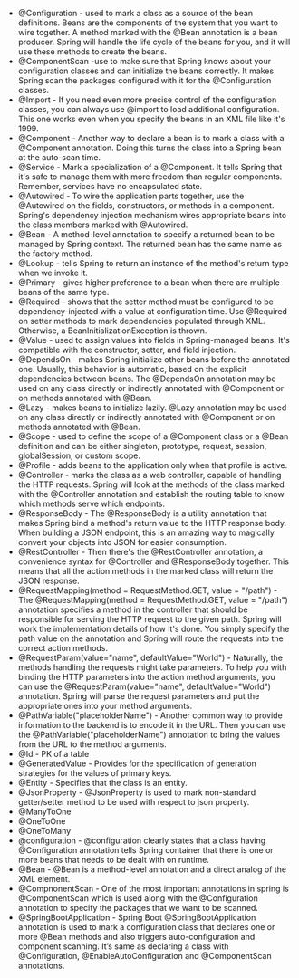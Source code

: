 * @Configuration - used to mark a class as a source of the bean definitions. Beans are the components of the system that you want to wire together. A method marked with the @Bean annotation is a bean producer. Spring will handle the life cycle of the beans for you, and it will use these methods to create the beans.
* @ComponentScan -use to make sure that Spring knows about your configuration classes and can initialize the beans correctly. It makes Spring scan the packages configured with it for the @Configuration classes.
* @Import -  If you need even more precise control of the configuration classes, you can always use @import  to load additional configuration. This one works even when you specify the beans in an XML file like it's 1999.
* @Component - Another way to declare a bean is to mark a class with a @Component annotation. Doing this turns the class into a Spring bean at the auto-scan time.
* @Service - Mark a specialization of a @Component. It tells Spring that it's safe to manage them with more freedom than regular components. Remember, services have no encapsulated state.
* @Autowired - To wire the application parts together, use the @Autowired on the fields, constructors, or methods in a component. Spring's dependency injection mechanism wires appropriate beans into the class members marked with @Autowired.
* @Bean - A method-level annotation to specify a returned bean to be managed by Spring context. The returned bean has the same name as the factory method.
* @Lookup - tells Spring to return an instance of the method's return type when we invoke it.
* @Primary - gives higher preference to a bean when there are multiple beans of the same type.
* @Required - shows that the setter method must be configured to be dependency-injected with a value at configuration time. Use @Required on setter methods to mark dependencies populated through XML. Otherwise, a BeanInitializationException is thrown.
* @Value - used to assign values into fields in Spring-managed beans. It's compatible with the constructor, setter, and field injection.
* @DependsOn - makes Spring initialize other beans before the annotated one. Usually, this behavior is automatic, based on the explicit dependencies between beans. The @DependsOn annotation may be used on any class directly or indirectly annotated with @Component or on methods annotated with @Bean.
* @Lazy - makes beans to initialize lazily. @Lazy annotation may be used on any class directly or indirectly annotated with @Component or on methods annotated with @Bean.
* @Scope - used to define the scope of a @Component class or a @Bean definition and can be either singleton, prototype, request, session, globalSession, or custom scope.
* @Profile - adds beans to the application only when that profile is active.
* @Controller - marks the class as a web controller, capable of handling the HTTP requests. Spring will look at the methods of the class marked with the @Controller annotation and establish the routing table to know which methods serve which endpoints.
* @ResponseBody - The @ResponseBody is a utility annotation that makes Spring bind a method's return value to the HTTP response body. When building a JSON endpoint, this is an amazing way to magically convert your objects into JSON for easier consumption.
* @RestController - Then there's the @RestController annotation, a convenience syntax for @Controller and @ResponseBody together. This means that all the action methods in the marked class will return the JSON response.
* @RequestMapping(method = RequestMethod.GET, value = "/path") - The @RequestMapping(method = RequestMethod.GET, value = "/path") annotation specifies a method in the controller that should be responsible for serving the HTTP request to the given path. Spring will work the implementation details of how it's done. You simply specify the path value on the annotation and Spring will route the requests into the correct action methods.
* @RequestParam(value="name", defaultValue="World") - Naturally, the methods handling the requests might take parameters. To help you with binding the HTTP parameters into the action method arguments, you can use the @RequestParam(value="name", defaultValue="World") annotation. Spring will parse the request parameters and put the appropriate ones into your method arguments.
* @PathVariable("placeholderName") - Another common way to provide information to the backend is to encode it in the URL. Then you can use the @PathVariable("placeholderName") annotation to bring the values from the URL to the method arguments.
* @Id - PK of a table
* @GeneratedValue - Provides for the specification of generation strategies for the values of primary keys. 
* @Entity - Specifies that the class is an entity. 
* @JsonProperty - @JsonProperty is used to mark non-standard getter/setter method to be used with respect to json property.
* @ManyToOne 
* @OneToOne 
* @OneToMany 
* @configuration - @configuration clearly states that a class having @Configuration annotation tells Spring container that there is one or more beans that needs to be dealt with on runtime. 
* @Bean - @Bean is a method-level annotation and a direct analog of the XML <bean/> element. 
* @CompnonentScan - One of the most important annotations in spring is @ComponentScan which is used along with the @Configuration annotation to specify the packages that we want to be scanned.
*  @SpringBootApplication - Spring Boot @SpringBootApplication annotation is used to mark a configuration class that declares one or more @Bean methods and also triggers auto-configuration and component scanning. It’s same as declaring a class with @Configuration, @EnableAutoConfiguration and @ComponentScan annotations.
